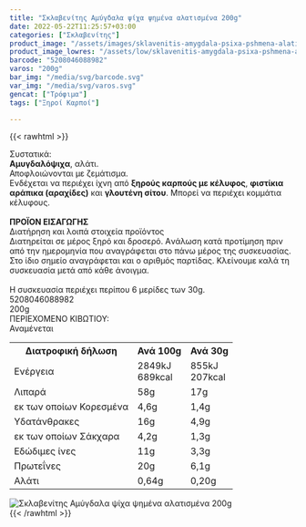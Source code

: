 ```yaml
---
title: "Σκλαβενίτης Αμύγδαλα ψίχα ψημένα αλατισμένα 200g"
date: 2022-05-22T11:25:57+03:00
categories: ["Σκλαβενίτης"]
product_image: "/assets/images/sklavenitis-amygdala-psixa-pshmena-alatismena-200g.jpg"
product_image_lowres: "/assets/low/sklavenitis-amygdala-psixa-pshmena-alatismena-200g.jpg"
barcode: "5208046088982"
varos: "200g"
bar_img: "/media/svg/barcode.svg"
var_img: "/media/svg/varos.svg"
gencat: ["Τρόφιμα"]
tags: ["Ξηροί Καρποί"]

---
```

{{< rawhtml >}}

<div class="sload451"><div class="product"><div id="sistatika">Συστατικά:</div><div class="alltext"><strong>Αμυγδαλόψιχα</strong>, αλάτι.<br>Αποφλοιώνονται με ζεμάτισμα.<br>Ενδέχεται να περιέχει ίχνη από <strong>ξηρούς καρπούς με κέλυφος</strong>, <strong>φιστίκια αράπικα (αραχίδες)</strong> και <strong>γλουτένη σίτου</strong>. Μπορεί να περιέχει κομμάτια κέλυφους.<br><br><strong>ΠΡΟΪΟΝ ΕΙΣΑΓΩΓΗΣ</strong></div><div id="loipa">Διατήρηση και λοιπά στοιχεία προϊόντος</div><div class="alltext">Διατηρείται σε μέρος ξηρό και δροσερό. Aνάλωση κατά προτίμηση πριν από την ημερομηνία που αναγράφεται στο πάνω μέρος της συσκευασίας. Στο ίδιο σημείο αναγράφεται και ο αριθμός παρτίδας. Κλείνουμε καλά τη συσκευασία μετά από κάθε άνοιγμα.<br><br>Η συσκευασία περιέχει περίπου 6 μερίδες των 30g.</div><div id="barcode"><div id="barimage1"></div><span id="bartext">5208046088982</span></div><div id="varos"><div id="varosimage1"></div><span id="varostext">200g</span></div><div id="kivotio">ΠΕΡΙΕΧΟΜΕΝΟ ΚΙΒΩΤΙΟΥ:<br>Αναμένεται</div><div class="tabout"><table id="diatable"><tbody><tr><th>Διατροφική δήλωση</th><th>Ανά 100g</th><th>Ανά 30g</th></tr><tr><td class="texr2">Ενέργεια</td><td class="texr">2849kJ<br>689kcal</td><td class="texr">855kJ<br>207kcal</td></tr><tr><td class="texr2">Λιπαρά</td><td class="texr">58g</td><td class="texr">17g</td></tr><tr><td class="gray">εκ των οποίων Κορεσµένα</td><td class="gray2">4,6g</td><td class="gray2">1,4g</td></tr><tr><td class="texr2">Yδατάνθρακες</td><td class="texr">16g</td><td class="texr">4,9g</td></tr><tr><td class="gray">εκ των οποίων Σάκχαρα</td><td class="gray2">4,2g</td><td class="gray2">1,3g</td></tr><tr><td class="texr2">Eδώδιμες ίνες</td><td class="texr">11g</td><td class="texr">3,3g</td></tr><tr><td class="texr2">Πρωτεΐνες</td><td class="texr">20g</td><td class="texr">6,1g</td></tr><tr><td class="texr2">Αλάτι</td><td class="texr">0,64g</td><td class="texr">0,20g</td></tr></tbody></table></div><div class="keno"></div><div class="pimg"><img alt="Σκλαβενίτης Αμύγδαλα ψίχα ψημένα αλατισμένα 200g" title="Σκλαβενίτης Αμύγδαλα ψίχα ψημένα αλατισμένα 200g" src="/assets/images/sklavenitis-amygdala-psixa-pshmena-alatismena-200g.jpg"></div></div></div>
{{< /rawhtml >}}



